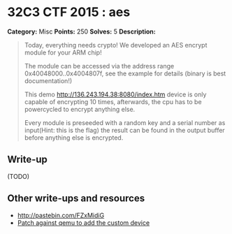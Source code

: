 # 32C3 CTF 2015 : aes

**Category:** Misc
**Points:** 250
**Solves:** 5
**Description:**

> Today, everything needs crypto! We developed an AES encrypt module for your ARM chip!
> 
> 
> The module can be accessed via the address range 0x40048000..0x4004807f, see the example for details (binary is best documentation!)
> 
> 
> This demo <http://136.243.194.38:8080/index.htm> device is only capable of encrypting 10 times, afterwards, the cpu has to be powercycled to encrypt anything else.
> 
> 
> Every module is preseeded with a random key and a serial number as input(Hint: this is the flag) the result can be found in the output buffer before anything else is encrypted.


## Write-up

(TODO)

## Other write-ups and resources

* <http://pastebin.com/FZxMidiG>
* [Patch against qemu to add the custom device](http://shells.aachen.ccc.de/~spq/0001-challenge-device-added-and-chip-which-has-this.patch.gz)
